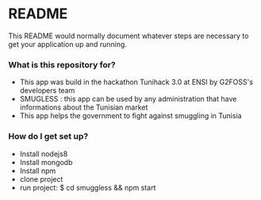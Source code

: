# README #

This README would normally document whatever steps are necessary to get your application up and running.

### What is this repository for? ###
* This app was build in the hackathon Tunihack 3.0 at ENSI by G2FOSS's developers team
* SMUGLESS : this app can be used by any administration that have informations about the Tunisian market 
* This app helps the government to fight against smuggling in Tunisia


### How do I get set up? ###
* Install nodejs8
* Install mongodb
* Install npm
* clone project
* run project:
$ cd smuggless && npm start

